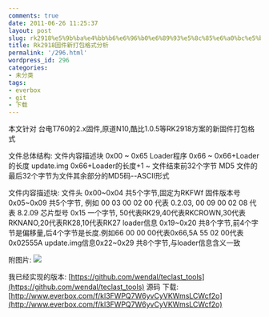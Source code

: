 ```yaml
---
comments: true
date: 2011-06-26 11:25:37
layout: post
slug: rk2918%e5%9b%ba%e4%bb%b6%e6%96%b0%e6%89%93%e5%8c%85%e6%a0%bc%e5%bc%8f%e5%88%86%e6%9e%90
title: Rk2918固件新打包格式分析
permalink: '/296.html'
wordpress_id: 296
categories:
- 未分类
tags:
- everbox
- git
- 下载
---
```


本文针对 台电T760的2.x固件,原道N10,酷比1.0.5等RK2918方案的新固件打包格式

文件总体结构:
文件内容描述块 0x00 ~ 0x65
Loader程序 0x66 ~ 0x66+Loader的长度
update.img 0x66+Loader的长度+1 ~ 文件结束前32个字节
MD5 文件的最后32个字节为文件其余部分的MD5码--ASCII形式

文件内容描述块:
文件头 0x00~0x04 共5个字节,固定为RKFWf
固件版本号 0x05~0x09 共5个字节, 例如 00 03 00 02 00 代表 0.2.03, 00 09 00 02 08 代表 8.2.09
芯片型号 0x15 一个字节, 50代表RK29,40代表RKCROWN,30代表RKNANO,20代表RK28,10代表RK27
loader信息 0x19~0x20 共8个字节,前4个字节是偏移量,后4个字节是长度.例如66 00 00 00代表0x66,5A 55 02 00代表0x02555A
update.img信息0x22~0x29 共8个字节,与loader信息含义一致

附图片:
[![](http://wendal.net/wp-content/uploads/2011/06/RK2918_IMG_Format.jpg)](http://wendal.net/wp-content/uploads/2011/06/RK2918_IMG_Format.jpg)

我已经实现的版本:
[https://github.com/wendal/teclast_tools](https://github.com/wendal/teclast_tools) 源码
下载:
[http://www.everbox.com/f/kl3FWPQ7W6yvCyVKWmsLCWcf2o](http://www.everbox.com/f/kl3FWPQ7W6yvCyVKWmsLCWcf2o)
